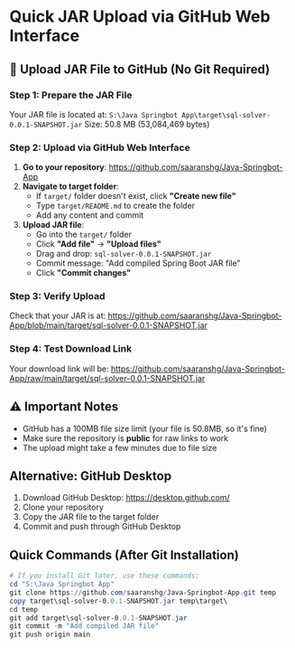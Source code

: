 # Quick JAR Upload via GitHub Web Interface

## 🚀 Upload JAR File to GitHub (No Git Required)

### Step 1: Prepare the JAR File
Your JAR file is located at: `S:\Java Springbot App\target\sql-solver-0.0.1-SNAPSHOT.jar`
Size: 50.8 MB (53,084,469 bytes)

### Step 2: Upload via GitHub Web Interface
1. **Go to your repository**: https://github.com/saaranshg/Java-Springbot-App
2. **Navigate to target folder**: 
   - If `target/` folder doesn't exist, click **"Create new file"**
   - Type `target/README.md` to create the folder
   - Add any content and commit
3. **Upload JAR file**:
   - Go into the `target/` folder
   - Click **"Add file"** → **"Upload files"**
   - Drag and drop: `sql-solver-0.0.1-SNAPSHOT.jar`
   - Commit message: "Add compiled Spring Boot JAR file"
   - Click **"Commit changes"**

### Step 3: Verify Upload
Check that your JAR is at: https://github.com/saaranshg/Java-Springbot-App/blob/main/target/sql-solver-0.0.1-SNAPSHOT.jar

### Step 4: Test Download Link
Your download link will be: https://github.com/saaranshg/Java-Springbot-App/raw/main/target/sql-solver-0.0.1-SNAPSHOT.jar

## ⚠️ Important Notes
- GitHub has a 100MB file size limit (your file is 50.8MB, so it's fine)
- Make sure the repository is **public** for raw links to work
- The upload might take a few minutes due to file size

## Alternative: GitHub Desktop
1. Download GitHub Desktop: https://desktop.github.com/
2. Clone your repository
3. Copy the JAR file to the target folder
4. Commit and push through GitHub Desktop

## Quick Commands (After Git Installation)
```powershell
# If you install Git later, use these commands:
cd "S:\Java Springbot App"
git clone https://github.com/saaranshg/Java-Springbot-App.git temp
copy target\sql-solver-0.0.1-SNAPSHOT.jar temp\target\
cd temp
git add target\sql-solver-0.0.1-SNAPSHOT.jar
git commit -m "Add compiled JAR file"
git push origin main
```
